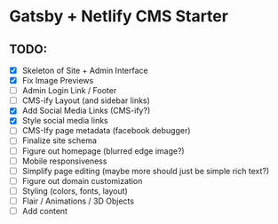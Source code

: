 # Gatsby + Netlify CMS Starter

## TODO:
-[x] Skeleton of Site + Admin Interface
-[x] Fix Image Previews
-[ ] Admin Login Link / Footer
-[ ] CMS-ify Layout (and sidebar links)
-[x] Add Social Media Links (CMS-ify?)
-[x] Style social media links
-[ ] CMS-Ify page metadata (facebook debugger)
-[ ] Finalize site schema
-[ ] Figure out homepage (blurred edge image?)
-[ ] Mobile responsiveness
-[ ] Simplify page editing (maybe more should just be simple rich text?)
-[ ] Figure out domain customization
-[ ] Styling (colors, fonts, layout)
-[ ] Flair / Animations / 3D Objects
-[ ] Add content
